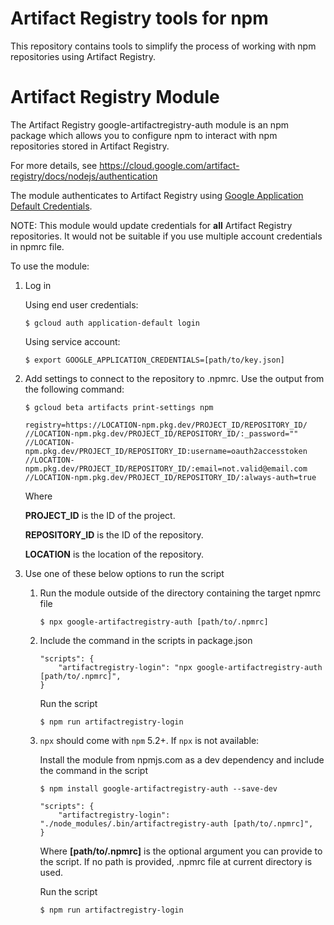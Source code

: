 # Artifact Registry tools for npm

This repository contains tools to simplify the process of working with npm
repositories using Artifact Registry.

# Artifact Registry Module

The Artifact Registry google-artifactregistry-auth module is an npm package
which allows you to configure npm to interact with npm repositories stored in
Artifact Registry.

For more details, see
https://cloud.google.com/artifact-registry/docs/nodejs/authentication

The module authenticates to Artifact Registry using
[Google Application Default Credentials](https://developers.google.com/accounts/docs/application-default-credentials).

NOTE: This module would update credentials for **all** Artifact Registry
repositories. It would not be suitable if you use multiple account credentials
in npmrc file.

To use the module:

1.  Log in

    Using end user credentials:

    `$ gcloud auth application-default login`

    Using service account:

    `$ export GOOGLE_APPLICATION_CREDENTIALS=[path/to/key.json]`

2.  Add settings to connect to the repository to .npmrc. Use the output from the
    following command:

    `$ gcloud beta artifacts print-settings npm`

    ```
    registry=https://LOCATION-npm.pkg.dev/PROJECT_ID/REPOSITORY_ID/
    //LOCATION-npm.pkg.dev/PROJECT_ID/REPOSITORY_ID/:_password=""
    //LOCATION-npm.pkg.dev/PROJECT_ID/REPOSITORY_ID:username=oauth2accesstoken
    //LOCATION-npm.pkg.dev/PROJECT_ID/REPOSITORY_ID/:email=not.valid@email.com
    //LOCATION-npm.pkg.dev/PROJECT_ID/REPOSITORY_ID/:always-auth=true
    ```

    Where

    **PROJECT_ID** is the ID of the project.

    **REPOSITORY_ID** is the ID of the repository.

    **LOCATION** is the location of the repository.

3.  Use one of these below options to run the script

    1.  Run the module outside of the directory containing the target npmrc file

        `$ npx google-artifactregistry-auth [path/to/.npmrc]`

    2.  Include the command in the scripts in package.json

        ```
        "scripts": {
            "artifactregistry-login": "npx google-artifactregistry-auth [path/to/.npmrc]",
        }
        ```

        Run the script

        `$ npm run artifactregistry-login`

    3.  `npx` should come with `npm` 5.2+. If `npx` is not available:

        Install the module from npmjs.com as a dev dependency and include the
        command in the script

        `$ npm install google-artifactregistry-auth --save-dev`

        ```
        "scripts": {
            "artifactregistry-login": "./node_modules/.bin/artifactregistry-auth [path/to/.npmrc]",
        }
        ```

        Where **[path/to/.npmrc]** is the optional argument you can provide to
        the script. If no path is provided, .npmrc file at current directory is
        used.

        Run the script

        `$ npm run artifactregistry-login`
